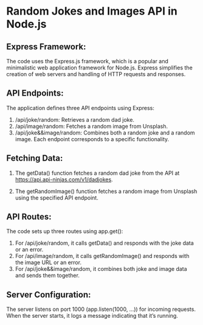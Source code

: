 #  Random Jokes and Images API in Node.js 

## Express Framework:

The code uses the Express.js framework, which is a popular and minimalistic web application framework for Node.js.
Express simplifies the creation of web servers and handling of HTTP requests and responses.


## API Endpoints:

The application defines three API endpoints using Express:
1. /api/joke/random: Retrieves a random dad joke.
2. /api/image/random: Fetches a random image from Unsplash.
3. /api/joke&&image/random: Combines both a random joke and a random image.
Each endpoint corresponds to a specific functionality.

## Fetching Data:

1. The getData() function fetches a random dad joke from the API at https://api.api-ninjas.com/v1/dadjokes.

2. The getRandomImage() function fetches a random image from Unsplash using the specified API endpoint.

## API Routes:

The code sets up three routes using app.get():
1. For /api/joke/random, it calls getData() and responds with the joke data or an error.
2. For /api/image/random, it calls getRandomImage() and responds with the image URL or an error.
3. For /api/joke&&image/random, it combines both joke and image data and sends them together.
   

## Server Configuration:
The server listens on port 1000 (app.listen(1000, ...)) for incoming requests.
When the server starts, it logs a message indicating that it’s running.